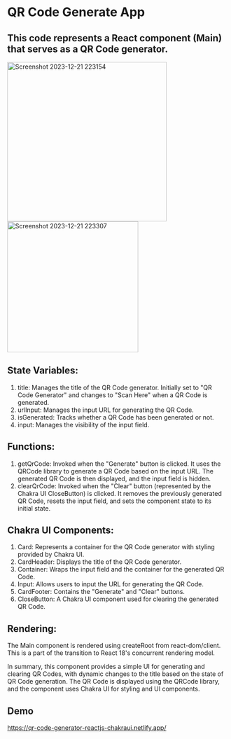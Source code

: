 # QR Code Generate App
## This code represents a React component (Main) that serves as a QR Code generator.

<img width="364" alt="Screenshot 2023-12-21 223154" src="https://github.com/ViNu-23/qrcode-generator-reactJS/assets/59360964/b70a4bd1-4099-444f-81d5-5c1e46c017d8">
<img width="299" alt="Screenshot 2023-12-21 223307" src="https://github.com/ViNu-23/qrcode-generator-reactJS/assets/59360964/9c8d1f8c-a7cb-4776-a8df-d2c83c0dba73">

## State Variables:

1. title: Manages the title of the QR Code generator. Initially set to "QR Code Generator" and changes to "Scan Here" when a QR Code is generated.</br>
2. urlInput: Manages the input URL for generating the QR Code.</br>
3. isGenerated: Tracks whether a QR Code has been generated or not.</br>
4. input: Manages the visibility of the input field.</br>
## Functions:

1. getQrCode: Invoked when the "Generate" button is clicked. It uses the QRCode library to generate a QR Code based on the input URL. The generated QR Code is then displayed, and the input field is hidden.</br>
2. clearQrCode: Invoked when the "Clear" button (represented by the Chakra UI CloseButton) is clicked. It removes the previously generated QR Code, resets the input field, and sets the component state to its initial state.
## Chakra UI Components:

1. Card: Represents a container for the QR Code generator with styling provided by Chakra UI.</br>
2. CardHeader: Displays the title of the QR Code generator.</br>
3. Container: Wraps the input field and the container for the generated QR Code.</br>
4. Input: Allows users to input the URL for generating the QR Code.</br>
5. CardFooter: Contains the "Generate" and "Clear" buttons.</br>
6. CloseButton: A Chakra UI component used for clearing the generated QR Code.
## Rendering:

The Main component is rendered using createRoot from react-dom/client. This is a part of the transition to React 18's concurrent rendering model.</br>

In summary, this component provides a simple UI for generating and clearing QR Codes, with dynamic changes to the title based on the state of QR Code generation. The QR Code is displayed using the QRCode library, and the component uses Chakra UI for styling and UI components.

## Demo
https://qr-code-generator-reactjs-chakraui.netlify.app/ 